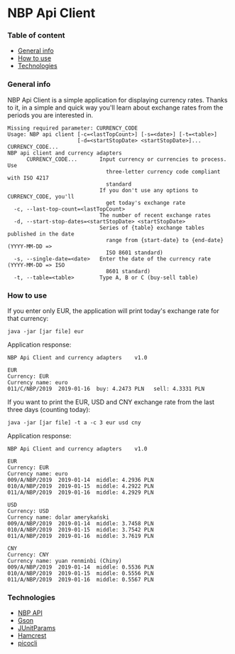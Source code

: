 # NBP Api Client

### Table of content
* [General info](#general-info)
* [How to use](#how-to-use)
* [Technologies](#technologies)

### General info
NBP Api Client is a simple application for displaying currency rates. 
Thanks to it, in a simple and quick way you'll learn about exchange rates from the periods you are 
interested in.
```concept
Missing required parameter: CURRENCY_CODE
Usage: NBP api client [-c=<lastTopCount>] [-s=<date>] [-t=<table>]
                      [-d=<startStopDate> <startStopDate>]... CURRENCY_CODE...
NBP api client and currency adapters
      CURRENCY_CODE...       Input currency or currencies to process. Use
                               three-letter currency code compliant with ISO 4217
                               standard
                             If you don't use any options to CURRENCY_CODE, you'll
                               get today's exchange rate
  -c, --last-top-count=<lastTopCount>
                             The number of recent exchange rates
  -d, --start-stop-dates=<startStopDate> <startStopDate>
                             Series of {table} exchange tables published in the date
                               range from {start-date} to {end-date} (YYYY-MM-DD =>
                               ISO 8601 standard)
  -s, --single-date=<date>   Enter the date of the currency rate (YYYY-MM-DD => ISO
                               8601 standard)
  -t, --table=<table>        Type A, B or C (buy-sell table)
```

### How to use
If you enter only EUR, the application will print today's exchange rate for that currency:
```concept
java -jar [jar file] eur
```
Application response:
```concept
NBP Api Client and currency adapters	v1.0

EUR
Currency: EUR
Currency name: euro
011/C/NBP/2019	2019-01-16	buy: 4.2473 PLN	  sell: 4.3331 PLN	 

```

If you want to print the EUR, USD and CNY exchange rate from the last three days (counting today):
```concept
java -jar [jar file] -t a -c 3 eur usd cny
```
Application response:
```concept
NBP Api Client and currency adapters	v1.0

EUR
Currency: EUR
Currency name: euro
009/A/NBP/2019	2019-01-14	middle: 4.2936 PLN
010/A/NBP/2019	2019-01-15	middle: 4.2922 PLN
011/A/NBP/2019	2019-01-16	middle: 4.2929 PLN

USD
Currency: USD
Currency name: dolar amerykański
009/A/NBP/2019	2019-01-14	middle: 3.7458 PLN
010/A/NBP/2019	2019-01-15	middle: 3.7542 PLN
011/A/NBP/2019	2019-01-16	middle: 3.7619 PLN

CNY
Currency: CNY
Currency name: yuan renminbi (Chiny)
009/A/NBP/2019	2019-01-14	middle: 0.5536 PLN
010/A/NBP/2019	2019-01-15	middle: 0.5556 PLN
011/A/NBP/2019	2019-01-16	middle: 0.5567 PLN
```

### Technologies
* [NBP API](http://api.nbp.pl/)
* [Gson](https://github.com/google/gson)
* [JUnitParams](https://mvnrepository.com/artifact/pl.pragmatists/JUnitParams)
* [Hamcrest](https://mvnrepository.com/artifact/org.hamcrest/hamcrest-all)
* [picocli](https://github.com/remkop/picocli)